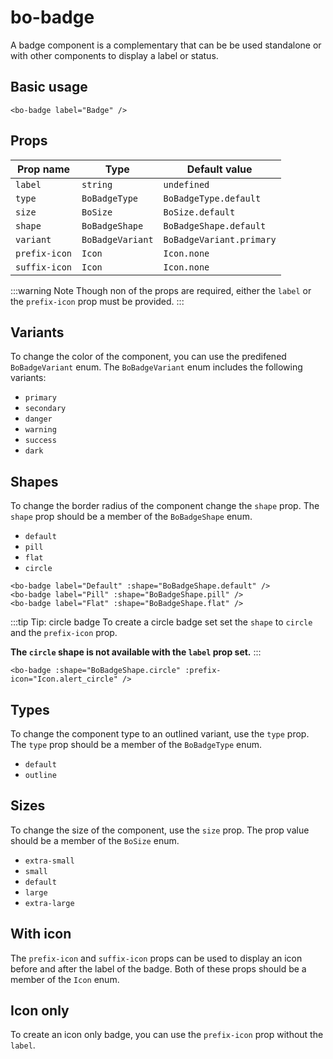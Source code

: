 <script setup>
  import { BoBadge, BoBadgeVariant, BoBadgeType, BoBadgeShape } from '@/components/bo_badge';
  import { Icon } from '@/components/bo_icon';
  import { BoSize } from '@/shared';
</script>

# bo-badge

A badge component is a complementary that can be be used standalone or with other components to display a label or status.

<bo-badge label="Badge" />

## Basic usage

```vue
<bo-badge label="Badge" />
```

## Props

| Prop name     | Type             | Default value            |
| ------------- | ---------------- | ------------------------ |
| `label`       | `string`         | `undefined`              |
| `type`        | `BoBadgeType`    | `BoBadgeType.default`    |
| `size`        | `BoSize`         | `BoSize.default`         |
| `shape`       | `BoBadgeShape`   | `BoBadgeShape.default`   |
| `variant`     | `BoBadgeVariant` | `BoBadgeVariant.primary` |
| `prefix-icon` | `Icon`           | `Icon.none`              |
| `suffix-icon` | `Icon`           | `Icon.none`              |

:::warning Note
Though non of the props are required, either the `label` or the `prefix-icon` prop must be provided.
:::

## Variants

To change the color of the component, you can use the predifened `BoBadgeVariant` enum. The `BoBadgeVariant` enum includes the following variants:

- `primary`
- `secondary`
- `danger`
- `warning`
- `success`
- `dark`

<div class="flex gap-2">
    <bo-badge label="Primary" :variant="BoBadgeVariant.primary" />
    <bo-badge label="Secondary" :variant="BoBadgeVariant.secondary" />
    <bo-badge label="Danger" :variant="BoBadgeVariant.danger" />
    <bo-badge label="Warning" :variant="BoBadgeVariant.warning" />
    <bo-badge label="Success" :variant="BoBadgeVariant.success" />
    <bo-badge label="Dark" :variant="BoBadgeVariant.dark" />
</div>

## Shapes

To change the border radius of the component change the `shape` prop.
The `shape` prop should be a member of the `BoBadgeShape` enum.

- `default`
- `pill`
- `flat`
- `circle`

<div class="flex gap-2">
    <bo-badge label="Default" :shape="BoBadgeShape.default" />
    <bo-badge label="Pill" :shape="BoBadgeShape.pill" />
    <bo-badge label="Flat" :shape="BoBadgeShape.flat" />
</div>

```vue
<bo-badge label="Default" :shape="BoBadgeShape.default" />
<bo-badge label="Pill" :shape="BoBadgeShape.pill" />
<bo-badge label="Flat" :shape="BoBadgeShape.flat" />
```

:::tip Tip: circle badge
To create a circle badge set set the `shape` to `circle` and the `prefix-icon` prop.

<b>The `circle` shape is not available with the `label` prop set.</b>
:::

```vue
<bo-badge :shape="BoBadgeShape.circle" :prefix-icon="Icon.alert_circle" />
```

## Types

To change the component type to an outlined variant, use the `type` prop.
The `type` prop should be a member of the `BoBadgeType` enum.

- `default`
- `outline`

<div class="flex gap-2">
    <bo-badge label="Default" :type="BoBadgeType.default" />
    <bo-badge label="Outline" :type="BoBadgeType.outline" />
</div>

## Sizes

To change the size of the component, use the `size` prop.
The prop value should be a member of the `BoSize` enum.

- `extra-small`
- `small`
- `default`
- `large`
- `extra-large`

<div class="flex gap-2">
    <bo-badge label="Extra small" :size="BoSize.extra_small" />
    <bo-badge label="Small" :size="BoSize.small" />
    <bo-badge label="Default" :size="BoSize.default" />
    <bo-badge label="Large" :size="BoSize.large" />
    <bo-badge label="Extra large" :size="BoSize.extra_large" />
</div>

## With icon

The `prefix-icon` and `suffix-icon` props can be used to display an icon before and after the label of the badge.
Both of these props should be a member of the `Icon` enum.

<div class="flex gap-2">
    <bo-badge label="Badge" :prefix-icon="Icon.alert_circle" />
    <bo-badge label="Badge" :suffix-icon="Icon.alert_circle" />
</div>

## Icon only

To create an icon only badge, you can use the `prefix-icon` prop without the `label`.

<div class="flex gap-2">
  <bo-badge :prefix-icon="Icon.alert_circle" />
  <bo-badge :prefix-icon="Icon.alert_circle" :shape="BoBadgeShape.circle" />
</div>
